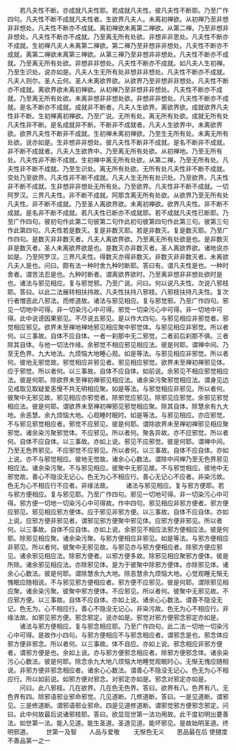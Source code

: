 <!-- { "loadSidebar": true } -->
　　若凡夫性不断。亦成就凡夫性耶。若成就凡夫性。彼凡夫性不断耶。乃至广作四句。凡夫性不断不成就凡夫性者。生欲界凡夫人。未离初禅欲。从初禅乃至非想非非想处。凡夫性不断亦不成就。离初禅欲未离第二禅欲。从第二禅。乃至非想非非想处。凡夫性不断亦不成就。乃至离无所有处欲。非想非非思处。凡夫性不断亦不成就。生初禅凡夫人未离第二禅欲。第二禅乃至非想非非想处。凡夫性不断亦不成就。离第二禅欲未离第三禅欲。从第三禅乃至非想非非想处。凡夫性不断亦不成就。乃至离无所有处欲。非想非非想处。凡夫性不断亦不成就。如凡夫人生初禅。乃至生识处。说亦如是。凡夫人生无所有处非想非非想处。凡夫性不断亦不成就。凡夫人则尔。圣人云何。圣人未离欲界欲。从欲界乃至非想非非想处。凡夫性不断亦不成就。离欲界欲未离初禅欲。从初禅乃至非想非非想处。凡夫性不断亦不成就。乃至离无所有处欲。未离非想非非想处欲。非想非非想处。凡夫性不断亦不成就。是名不断亦不成就。成就非不断者。凡夫人生欲界。离欲界欲。成就欲界凡夫性非不断。生初禅离初禅欲。乃至广说。无所有处。离无所有处欲。成就无所有处凡夫性非不断。是名成就非不断。不断非不成就者。凡夫人生欲界中。未离欲界欲。欲界凡夫性不断非不成就。生初禅未离初禅欲。乃至生无所有处。未离无所有处欲。说亦如是。生非想非非想处。彼凡夫性不断非不成就。是名不断非不成就。非不断不成就者。凡夫人生欲界中。乃至离无所有处欲。从初禅地。乃至无所有处。凡夫性非不断不成就。生初禅中离无所有处欲。从第二禅。乃至无所有处。凡夫性非不断不成就。乃至生识处。离无所有处欲。无所有处凡夫性非不断不成就。空处乃至欲界。凡夫性非不断不成就。凡夫人生无所有处识处。乃至欲界。凡夫性非不断不成就。生非想非非想处无所有处。乃至欲界。凡夫性非不断不成就。一切阿罗汉。三界凡夫性。非不断不成就。阿那含离无所有处欲。从欲界乃至无所有处凡夫性。非不断不成就。乃至圣人离欲界欲。未离初禅欲。欲界凡夫性。非不断不成就。是名非不断不成就。若凡夫性已断亦不成就耶。若不成就凡夫性已断耶。乃至广作四句。彼初句作此第二句彼第二句作此初句彼第四句作此第三句。彼第三句作此第四句。凡夫性若是数灭。复是非数灭耶。若是非数灭。复是数灭耶。乃至广作四句。是数灭非非数灭者。凡夫人离欲界欲。乃至离无所有处欲是也。是非数灭非是数灭者。圣人未离欲界欲是也。是数灭亦非数灭者。圣人离欲界欲。诸地说亦如是。乃至阿罗汉。三界凡夫性。得数灭亦得非数灭。非数灭非非数灭者。未离欲凡夫人是也。问曰。颇有法一种时舍九种时断耶。答曰有。谓凡夫性是也。一种时舍者。谓苦法忍是也。九种时断者。谓离欲界欲时。乃至离非想非非想处欲时是也。诸法与邪见相应。复与邪觉邪。乃至广说。问曰。何以说凡夫性。次说八邪枝耶。答曰。以此二法展转相扶持故。凡夫性扶持八邪枝。八邪枝扶持凡夫性。复次行者憎恶此八邪法。而修道故。诸法与邪见相应。复与邪觉邪。乃至广作四句。邪见一切地中可得。非一切染污心中可得。邪觉一切染污心中可得。非一切地中可得。此中说谤因果邪见。不尽说五邪见。是以作大四句。与邪见相应非邪觉者。邪觉相应邪见。欲界未至禅地禅地邪见相应聚中邪觉体。与邪见相应非邪觉。所以者何。以三事故。自体不应自体。一者一刹那中无二邪觉。二者前后刹那不俱。三者除其自体。与他一切法作缘。余邪觉不相应邪见相应法。彼是何耶。谓禅中间。乃至无色界。九大地法。九烦恼大地睡心观。如是等法。与邪见相应非邪觉。所以者何。彼地无邪觉故。邪觉相应非邪见者。邪见相应邪觉。欲界未至禅初禅邪见体。应于邪觉。所以者何。以三事故。自体不应自体。如前说。余邪见不相应邪觉相应法。彼是何耶。除欲界未至禅初禅邪见相应法。诸余染污聚邪觉相应法。谓身见边见戒取见取疑爱恚慢不共无明相应聚。如是等法。与邪觉相应非邪见。所以者何。彼聚中无邪见故。邪见相应亦邪觉者。除邪觉应邪见。除邪见应邪觉。余邪见邪觉相应法。彼是何耶。谓欲界未至禅初禅邪见邪觉相应聚。除其自体。除慧余有九大地。余恶慧。余九烦恼大地。心观睡时眠时。如是等法。与邪见相应。亦应邪觉。不与邪见邪觉相应者。邪觉不应邪见。彼是何耶。谓除欲界未至禅初禅邪见相应聚邪觉。诸余染污聚邪觉体。不应邪见。所以者何。聚各异故。亦不应邪觉。所以者何。自体不应自体。以三事故。亦如上说。邪见不应邪觉。彼是何耶。谓禅中间。乃至无色界邪见。不应邪觉不应邪见。所以者何。以三事故。自体不应自体。亦如上说。亦不与邪觉相应。彼地无觉故。诸余心心数法。谓除中间禅乃至无色界邪见相应法。诸余染污聚。不与邪见相应。彼聚中无邪见故。不与邪觉相应。彼地中无邪觉故。善心不隐没无记心。色无为心不相应行。善心无记心不应者。非染污故。色无为心不相应行不应者。非缘法故。
　　诸法与邪见相应。复与邪方便耶。若与邪方便相应。复与邪见耶。乃至广作四句。邪见一切地可得。非一切染污心中可得。邪方便一切地一切染污心中可得故。作中四句。邪见相应非邪方便者。邪方便应邪见。邪见相应邪方便体。应于邪见非邪方便。以三事故。自体不应自体。亦如上说。应邪方便非邪见者。谓邪见邪方便聚中邪见体。应邪方便非邪见。所以者何。以三事故。自体不应自体。亦如上说。余邪见不相应法邪方便相应法。彼是何耶。除邪见相应聚。诸余染污聚。与邪方便相应非邪见。如是等法。与邪方便相应非邪见。所以者何。彼聚中无邪见故。与邪见亦与邪方便相应者。除邪方便应邪见。诸余邪见相应法。除邪方便者。以邪方便多故。除邪见相应聚邪方便体。彼是所除。诸余邪见相应法。亦除邪见体。是为于彼聚中除邪方便体。亦除邪见体。诸余心心数法。彼是何耶。谓除慧余九大地。除恶慧余九烦恼大地。心觉观睡无惭无愧眠应随相说。不与邪见邪方便相应者。邪方便不应邪见。彼是何耶。谓除邪见相应聚。诸余染污聚。彼聚中邪方便体。不应邪见。所以者何。彼聚中无邪见故。不应邪方便。以三事故。自体不应自体。亦如上说。诸余心心数法。谓善不隐没无记。色无为。心不相应行。善心不隐没无记心。非染污故。色无为心不相应行。非缘法故。如邪见邪方便。邪念邪定。说亦如是。邪觉对邪方便邪念邪定亦如是。
　　诸法与邪方便相应。复与邪念相应耶。乃至广作四句。此二法一切地一切染污心中可得。是故作小四句。与邪方便相应不与邪念相应者。谓邪念是也。邪念体应邪方便非邪念。所以者何。以三事故。体不自应。亦如上说。邪念相应非邪方便者。谓邪方便是也。余如上说。亦与邪方便邪念相应者。除邪方便邪念体。诸余染污心心数法。彼是何耶。除念余九大地八烦恼大地睡觉观眠时心。无惭无愧应随相说。非邪方便非邪念相应者。诸余心心数法。谓善心不隐没无记心。色无为心不相应行。所以如前说。如邪方便对邪念。对邪定亦如是。邪念对邪定亦如是。
　　问曰。此八邪枝。几在欲界。几在色无色界。答曰。欲界有八。色界有八。无色界有四。除邪语邪业邪命邪觉。几见道断。几修道断。答曰。一是见道断。谓邪见。三是修道断。谓邪语邪业邪命。四是见道修道断。谓邪觉邪方便邪念邪定。问曰。此中何故最后说诸邪枝耶。答曰。欲显现世第一法功用故。此干度初明出要善法。如世第一法。能入见道。能生圣道。圣道见道。能坏邪见。是故始明圣道。终明邪道。
　　世第一及智　　人品与爱敬
　　无惭色无义　　思品最在后
使揵度不善品第一之一
